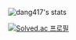 ![dang417's stats](https://github-readme-stats-git-masterrstaa-rickstaa.vercel.app/api?username=dang417)

[![Solved.ac
프로필](http://mazassumnida.wtf/api/v2/generate_badge?boj=dang417)](https://solved.ac/dang417)
